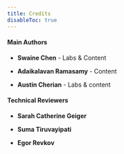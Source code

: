 ```yaml
---
title: Credits
disableToc: true
---
```


#### Main Authors

- **Swaine Chen** - Labs & Content

- **Adaikalavan Ramasamy** - Content

- **Austin Cherian** - Labs & content

#### Technical Reviewers

- **Sarah Catherine Geiger**

- **Suma Tiruvayipati**

- **Egor Revkov**
